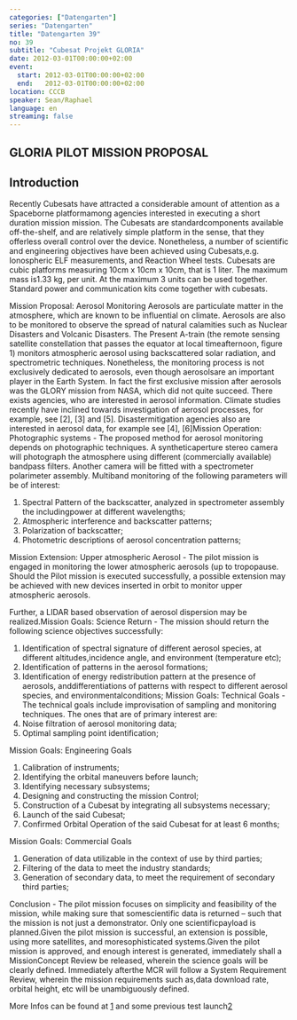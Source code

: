 ```yaml
---
categories: ["Datengarten"]
series: "Datengarten"
title: "Datengarten 39"
no: 39
subtitle: "Cubesat Projekt GLORIA"
date: 2012-03-01T00:00:00+02:00
event:
  start: 2012-03-01T00:00:00+02:00
  end:   2012-03-01T00:00:00+02:00
location: CCCB
speaker: Sean/Raphael
language: en
streaming: false
---
```


GLORIA PILOT MISSION PROPOSAL
-----------------------------

Introduction
------------

Recently Cubesats have attracted a considerable amount of attention as a
Spaceborne platformamong agencies interested in executing a short
duration mission mission. The Cubesats are standardcomponents available
off-the-shelf, and are relatively simple platform in the sense, that
they offerless overall control over the device. Nonetheless, a number of
scientific and engineering objectives have been achieved using
Cubesats,e.g. Ionospheric ELF measurements, and Reaction Wheel tests.
Cubesats are cubic platforms measuring 10cm x 10cm x 10cm, that is 1
liter. The maximum mass is1.33 kg, per unit. At the maximum 3 units can
be used together. Standard power and communication kits come together
with cubesats.

Mission Proposal: Aerosol Monitoring Aerosols are particulate matter in
the atmosphere, which are known to be influential on climate. Aerosols
are also to be monitored to observe the spread of natural calamities
such as Nuclear Disasters and Volcanic Disasters. The Present A-train
(the remote sensing satellite constellation that passes the equator at
local timeafternoon, figure 1) monitors atmospheric aerosol using
backscattered solar radiation, and spectrometric techniques.
Nonetheless, the monitoring process is not exclusively dedicated to
aerosols, even though aerosolsare an important player in the Earth
System. In fact the first exclusive mission after aerosols was the GLORY
mission from NASA, which did not quite succeed. There exists agencies,
who are interested in aerosol information. Climate studies recently have
inclined towards investigation of aerosol processes, for example, see
\[2\], \[3\] and \[5\]. Disastermitigation agencies also are interested
in aerosol data, for example see \[4\], \[6\]Mission Operation:
Photographic systems - The proposed method for aerosol monitoring
depends on photographic techniques. A syntheticaperture stereo camera
will photograph the atmosphere using different (commercially available)
bandpass filters. Another camera will be fitted with a spectrometer
polarimeter assembly. Multiband monitoring of the following parameters
will be of interest:

1. Spectral Pattern of the backscatter, analyzed in spectrometer assembly the includingpower at different wavelengths;
2. Atmospheric interference and backscatter patterns;
3. Polarization of backscatter;
4. Photometric descriptions of aerosol concentration patterns;

Mission Extension: Upper atmospheric Aerosol - The pilot mission is
engaged in monitoring the lower atmospheric aerosols (up to tropopause.
Should the Pilot mission is executed successfully, a possible extension
may be achieved with new devices inserted in orbit to monitor upper
atmospheric aerosols.

Further, a LIDAR based observation of aerosol dispersion may be
realized.Mission Goals: Science Return - The mission should return the
following science objectives successfully:

1. Identification of spectral signature of different aerosol species, at different altitudes,incidence angle, and environment (temperature etc);
2. Identification of patterns in the aerosol formations;
3. Identification of energy redistribution pattern at the presence of aerosols, anddifferentiations of patterns with respect to different aerosol species, and environmentalconditions; Mission Goals: Technical Goals - The technical goals include improvisation of sampling and monitoring techniques. The ones that are of primary interest are: 
  1. Noise filtration of aerosol monitoring data;
  2. Optimal sampling point identification;

Mission Goals: Engineering Goals

1. Calibration of instruments;
2. Identifying the orbital maneuvers before launch;
3. Identifying necessary subsystems;
4. Designing and constructing the mission Control;
5. Construction of a Cubesat by integrating all subsystems necessary;
6. Launch of the said Cubesat;
7. Confirmed Orbital Operation of the said Cubesat for at least 6 months;

Mission Goals: Commercial Goals

1. Generation of data utilizable in the context of use by third parties;
2. Filtering of the data to meet the industry standards;
3. Generation of secondary data, to meet the requirement of secondary third parties;

Conclusion - The pilot mission focuses on simplicity and feasibility of
the mission, while making sure that somescientific data is returned –
such that the mission is not just a demonstrator. Only one
scientificpayload is planned.Given the pilot mission is successful, an
extension is possible, using more satellites, and moresophisticated
systems.Given the pilot mission is approved, and enough interest is
generated, immediately shall a MissionConcept Review be released,
wherein the science goals will be clearly defined. Immediately afterthe
MCR will follow a System Requirement Review, wherein the mission
requirements such as,data download rate, orbital height, etc will be
unambiguously defined.

More Infos can be found at [1](https://events.ccc.de/camp/2011/wiki/CubeSat_Workshop) and some previous test launch[2](http://universeexplorer.cwahi.net/project-nepa/#intro)
